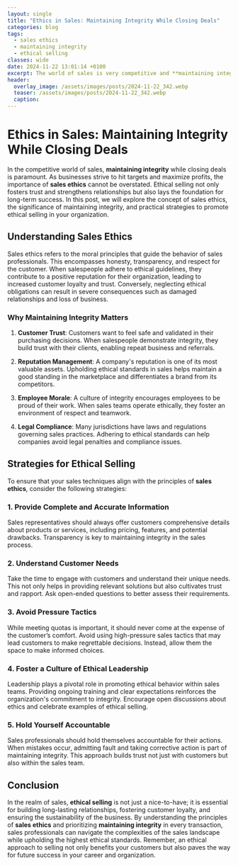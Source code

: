 ```yaml
---
layout: single
title: "Ethics in Sales: Maintaining Integrity While Closing Deals"
categories: blog
tags:
  - sales ethics
  - maintaining integrity
  - ethical selling
classes: wide
date: 2024-11-22 13:01:14 +0100
excerpt: The world of sales is very competitive and **maintaining integrity** while closing deals is paramount. As businesses strive to hit targets and maximize profits, the...
header:
  overlay_image: /assets/images/posts/2024-11-22_342.webp
  teaser: /assets/images/posts/2024-11-22_342.webp
  caption:
---
```


# Ethics in Sales: Maintaining Integrity While Closing Deals

In the competitive world of sales, **maintaining integrity** while closing deals is paramount. As businesses strive to hit targets and maximize profits, the importance of **sales ethics** cannot be overstated. Ethical selling not only fosters trust and strengthens relationships but also lays the foundation for long-term success. In this post, we will explore the concept of sales ethics, the significance of maintaining integrity, and practical strategies to promote ethical selling in your organization.

## Understanding Sales Ethics

Sales ethics refers to the moral principles that guide the behavior of sales professionals. This encompasses honesty, transparency, and respect for the customer. When salespeople adhere to ethical guidelines, they contribute to a positive reputation for their organization, leading to increased customer loyalty and trust. Conversely, neglecting ethical obligations can result in severe consequences such as damaged relationships and loss of business.

### Why Maintaining Integrity Matters

1. **Customer Trust**: Customers want to feel safe and validated in their purchasing decisions. When salespeople demonstrate integrity, they build trust with their clients, enabling repeat business and referrals.

2. **Reputation Management**: A company's reputation is one of its most valuable assets. Upholding ethical standards in sales helps maintain a good standing in the marketplace and differentiates a brand from its competitors.

3. **Employee Morale**: A culture of integrity encourages employees to be proud of their work. When sales teams operate ethically, they foster an environment of respect and teamwork.

4. **Legal Compliance**: Many jurisdictions have laws and regulations governing sales practices. Adhering to ethical standards can help companies avoid legal penalties and compliance issues.

## Strategies for Ethical Selling

To ensure that your sales techniques align with the principles of **sales ethics**, consider the following strategies:

### 1. Provide Complete and Accurate Information

Sales representatives should always offer customers comprehensive details about products or services, including pricing, features, and potential drawbacks. Transparency is key to maintaining integrity in the sales process.

### 2. Understand Customer Needs

Take the time to engage with customers and understand their unique needs. This not only helps in providing relevant solutions but also cultivates trust and rapport. Ask open-ended questions to better assess their requirements.

### 3. Avoid Pressure Tactics

While meeting quotas is important, it should never come at the expense of the customer’s comfort. Avoid using high-pressure sales tactics that may lead customers to make regrettable decisions. Instead, allow them the space to make informed choices.

### 4. Foster a Culture of Ethical Leadership

Leadership plays a pivotal role in promoting ethical behavior within sales teams. Providing ongoing training and clear expectations reinforces the organization's commitment to integrity. Encourage open discussions about ethics and celebrate examples of ethical selling.

### 5. Hold Yourself Accountable

Sales professionals should hold themselves accountable for their actions. When mistakes occur, admitting fault and taking corrective action is part of maintaining integrity. This approach builds trust not just with customers but also within the sales team.

## Conclusion

In the realm of sales, **ethical selling** is not just a nice-to-have; it is essential for building long-lasting relationships, fostering customer loyalty, and ensuring the sustainability of the business. By understanding the principles of **sales ethics** and prioritizing **maintaining integrity** in every transaction, sales professionals can navigate the complexities of the sales landscape while upholding the highest ethical standards. Remember, an ethical approach to selling not only benefits your customers but also paves the way for future success in your career and organization.
